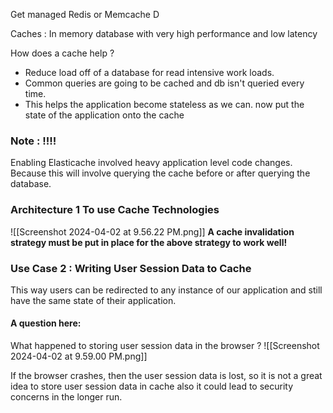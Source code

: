 Get managed Redis or Memcache D

Caches : In memory database with very high performance and low latency

How does a cache help ? 
- Reduce load off of a database for read intensive work loads. 
- Common queries are going to be cached and db isn't queried every time. 
- This helps the application become stateless as we can. now put the state of the application onto the cache 
### Note : !!!!
Enabling Elasticache involved heavy application level code changes. Because this will involve querying the cache before or after querying the database. 


### Architecture 1 To use Cache Technologies

![[Screenshot 2024-04-02 at 9.56.22 PM.png]]
**A cache invalidation strategy must be put in place for the above strategy to work well!**

### Use Case 2 : Writing User Session Data to Cache

This way users can be redirected to any instance of our application and still have the same state of their application. 

#### A question here:
What happened to storing user session data in the browser ? ![[Screenshot 2024-04-02 at 9.59.00 PM.png]]

If the browser crashes, then the user session data is lost, so it is not a great idea to store user session data in cache also it could lead to security concerns in the longer run. 

